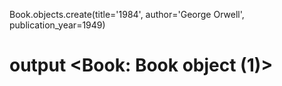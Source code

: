 Book.objects.create(title='1984', author='George Orwell', publication_year=1949)

# output <Book: Book object (1)>
